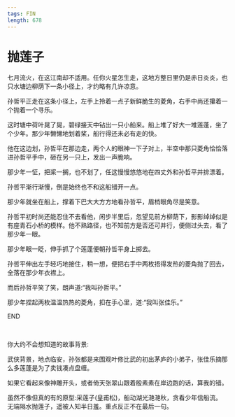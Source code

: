 ```yaml
---
tags: FIN
length: 678
---
```


# 抛莲子

七月流火，在这江南却不适用。任你火星怎生走，这地方整日里仍是赤日炎炎，也只水塘边柳荫下一条小径上，才约略有几许凉意。

孙哲平正走在这条小径上，左手上拎着一点子新鲜脆生的菱角，右手中尚还攥着一个抛着一个寻乐。

这时塘中荷叶晃了晃，碧绿接天中钻出一只小船来。船上堆了好大一堆莲蓬，坐了个少年。那少年懒懒地划着桨，船行得还未必有走的快。

他在这边划，孙哲平在那边走，两个人的眼神一下子对上，半空中那只菱角恰恰落进孙哲平手中，砸在另一只上，发出一声脆响。

那少年一怔，把桨一搁，也不划了，任这慢慢悠悠地在四丈外和孙哲平并排漂着。

孙哲平渐行渐慢，倒是始终也不和这船错开一点。

那少年就坐在船上，撑着下巴大大方方地看孙哲平，眉梢眼角尽是笑意。

孙哲平初时尚还能忍住不去看他，闲步半里后，忽望见前方柳荫下，影影绰绰似是有座青石小桥的模样。他不熟路径，也不知前方是否还可并行，便侧过头去，看了那少年一眼。

那少年眼一眨，伸手抓了个莲蓬便朝孙哲平身上掷去。

孙哲平伸出左手轻巧地接住，稍一想，便把右手中两枚捂得发热的菱角抛了回去，全落在那少年衣襟上。

而后孙哲平笑了笑，朗声道:“我叫孙哲平。”

那少年捏起两枚温温热热的菱角，扣在手心里，道:“我叫张佳乐。”

END

<br>

你大约不会想知道的故事背景:

武侠背景，地点临安，孙张都是来围观叶修比武的初出茅庐的小弟子，张佳乐摘那么多莲蓬是为了卖钱凑点盘缠。

如果它看起来像神雕开头，或者倚天张翠山跟着殷素素在岸边跑的话，算我的错。

虽然不像但真的有的原型:采莲子(皇甫松)，船动湖光滟滟秋，贪看少年信船流。无端隔水抛莲子，遥被人知半日羞。重点反正不在最后一句。

<br>

